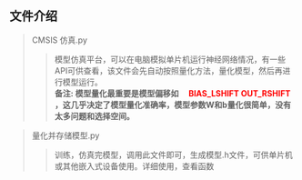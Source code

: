 ## 文件介绍
>CMSIS 仿真.py
>>模型仿真平台，可以在电脑模拟单片机运行神经网络情况，有一些API可供查看，该文件会先自动按照量化方法，量化模型，然后再进行模型运行。  
**备注:    模型量化最重要是模型偏移如　<font color='red'> BIAS_LSHIFT OUT_RSHIFT </font>，这几乎决定了模型量化准确率，模型参数W和b量化很简单，没有太多问题和选择空间。**  
  
>量化并存储模型.py
>>训练，仿真完模型，调用此文件即可，生成模型.h文件，可供单片机或其他嵌入式设备使用。详细使用，查看函数
